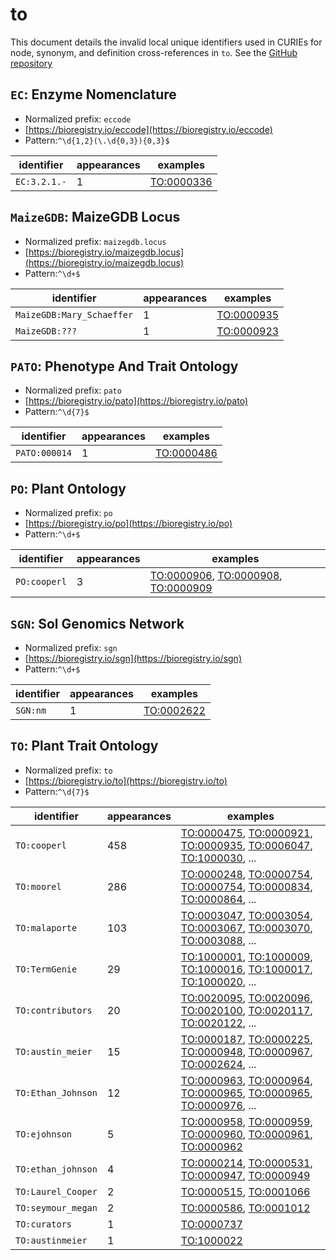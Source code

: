 # to

This document details the invalid local unique identifiers used in CURIEs
for node, synonym, and definition cross-references in `to`. See the [GitHub repository](https://github.com/Planteome/plant-trait-ontology)


## `EC`: Enzyme Nomenclature

- Normalized prefix: `eccode`
- [https://bioregistry.io/eccode](https://bioregistry.io/eccode)
- Pattern:`^\d{1,2}(\.\d{0,3}){0,3}$`

| identifier   |   appearances | examples                                        |
|--------------|---------------|-------------------------------------------------|
| `EC:3.2.1.-` |             1 | [TO:0000336](https://bioregistry.io/TO:0000336) |

## `MaizeGDB`: MaizeGDB Locus

- Normalized prefix: `maizegdb.locus`
- [https://bioregistry.io/maizegdb.locus](https://bioregistry.io/maizegdb.locus)
- Pattern:`^\d+$`

| identifier                |   appearances | examples                                        |
|---------------------------|---------------|-------------------------------------------------|
| `MaizeGDB:Mary_Schaeffer` |             1 | [TO:0000935](https://bioregistry.io/TO:0000935) |
| `MaizeGDB:???`            |             1 | [TO:0000923](https://bioregistry.io/TO:0000923) |

## `PATO`: Phenotype And Trait Ontology

- Normalized prefix: `pato`
- [https://bioregistry.io/pato](https://bioregistry.io/pato)
- Pattern:`^\d{7}$`

| identifier    |   appearances | examples                                        |
|---------------|---------------|-------------------------------------------------|
| `PATO:000014` |             1 | [TO:0000486](https://bioregistry.io/TO:0000486) |

## `PO`: Plant Ontology

- Normalized prefix: `po`
- [https://bioregistry.io/po](https://bioregistry.io/po)
- Pattern:`^\d+$`

| identifier   |   appearances | examples                                                                                                                                          |
|--------------|---------------|---------------------------------------------------------------------------------------------------------------------------------------------------|
| `PO:cooperl` |             3 | [TO:0000906](https://bioregistry.io/TO:0000906), [TO:0000908](https://bioregistry.io/TO:0000908), [TO:0000909](https://bioregistry.io/TO:0000909) |

## `SGN`: Sol Genomics Network

- Normalized prefix: `sgn`
- [https://bioregistry.io/sgn](https://bioregistry.io/sgn)
- Pattern:`^\d+$`

| identifier   |   appearances | examples                                        |
|--------------|---------------|-------------------------------------------------|
| `SGN:nm`     |             1 | [TO:0002622](https://bioregistry.io/TO:0002622) |

## `TO`: Plant Trait Ontology

- Normalized prefix: `to`
- [https://bioregistry.io/to](https://bioregistry.io/to)
- Pattern:`^\d{7}$`

| identifier         |   appearances | examples                                                                                                                                                                                                                                                 |
|--------------------|---------------|----------------------------------------------------------------------------------------------------------------------------------------------------------------------------------------------------------------------------------------------------------|
| `TO:cooperl`       |           458 | [TO:0000475](https://bioregistry.io/TO:0000475), [TO:0000921](https://bioregistry.io/TO:0000921), [TO:0000935](https://bioregistry.io/TO:0000935), [TO:0006047](https://bioregistry.io/TO:0006047), [TO:1000030](https://bioregistry.io/TO:1000030), ... |
| `TO:moorel`        |           286 | [TO:0000248](https://bioregistry.io/TO:0000248), [TO:0000754](https://bioregistry.io/TO:0000754), [TO:0000754](https://bioregistry.io/TO:0000754), [TO:0000834](https://bioregistry.io/TO:0000834), [TO:0000864](https://bioregistry.io/TO:0000864), ... |
| `TO:malaporte`     |           103 | [TO:0003047](https://bioregistry.io/TO:0003047), [TO:0003054](https://bioregistry.io/TO:0003054), [TO:0003067](https://bioregistry.io/TO:0003067), [TO:0003070](https://bioregistry.io/TO:0003070), [TO:0003088](https://bioregistry.io/TO:0003088), ... |
| `TO:TermGenie`     |            29 | [TO:1000001](https://bioregistry.io/TO:1000001), [TO:1000009](https://bioregistry.io/TO:1000009), [TO:1000016](https://bioregistry.io/TO:1000016), [TO:1000017](https://bioregistry.io/TO:1000017), [TO:1000020](https://bioregistry.io/TO:1000020), ... |
| `TO:contributors`  |            20 | [TO:0020095](https://bioregistry.io/TO:0020095), [TO:0020096](https://bioregistry.io/TO:0020096), [TO:0020100](https://bioregistry.io/TO:0020100), [TO:0020117](https://bioregistry.io/TO:0020117), [TO:0020122](https://bioregistry.io/TO:0020122), ... |
| `TO:austin_meier`  |            15 | [TO:0000187](https://bioregistry.io/TO:0000187), [TO:0000225](https://bioregistry.io/TO:0000225), [TO:0000948](https://bioregistry.io/TO:0000948), [TO:0000967](https://bioregistry.io/TO:0000967), [TO:0002624](https://bioregistry.io/TO:0002624), ... |
| `TO:Ethan_Johnson` |            12 | [TO:0000963](https://bioregistry.io/TO:0000963), [TO:0000964](https://bioregistry.io/TO:0000964), [TO:0000965](https://bioregistry.io/TO:0000965), [TO:0000965](https://bioregistry.io/TO:0000965), [TO:0000976](https://bioregistry.io/TO:0000976), ... |
| `TO:ejohnson`      |             5 | [TO:0000958](https://bioregistry.io/TO:0000958), [TO:0000959](https://bioregistry.io/TO:0000959), [TO:0000960](https://bioregistry.io/TO:0000960), [TO:0000961](https://bioregistry.io/TO:0000961), [TO:0000962](https://bioregistry.io/TO:0000962)      |
| `TO:ethan_johnson` |             4 | [TO:0000214](https://bioregistry.io/TO:0000214), [TO:0000531](https://bioregistry.io/TO:0000531), [TO:0000947](https://bioregistry.io/TO:0000947), [TO:0000949](https://bioregistry.io/TO:0000949)                                                       |
| `TO:Laurel_Cooper` |             2 | [TO:0000515](https://bioregistry.io/TO:0000515), [TO:0001066](https://bioregistry.io/TO:0001066)                                                                                                                                                         |
| `TO:seymour_megan` |             2 | [TO:0000586](https://bioregistry.io/TO:0000586), [TO:0001012](https://bioregistry.io/TO:0001012)                                                                                                                                                         |
| `TO:curators`      |             1 | [TO:0000737](https://bioregistry.io/TO:0000737)                                                                                                                                                                                                          |
| `TO:austinmeier`   |             1 | [TO:1000022](https://bioregistry.io/TO:1000022)                                                                                                                                                                                                          |

